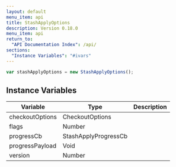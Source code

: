 ```yaml
---
layout: default
menu_item: api
title: StashApplyOptions
description: Version 0.18.0
menu_item: api
return_to:
  "API Documentation Index": /api/
sections:
  "Instance Variables": "#ivars"
---
```


```js
var stashApplyOptions = new StashApplyOptions();
```

## <a name="ivars"></a>Instance Variables

| Variable | Type | Description |
| --- | --- | --- |
| <a name="checkoutOptions"></a>checkoutOptions | CheckoutOptions |  |
| <a name="flags"></a>flags | Number |  |
| <a name="progressCb"></a>progressCb | StashApplyProgressCb |  |
| <a name="progressPayload"></a>progressPayload | Void |  |
| <a name="version"></a>version | Number |  |

